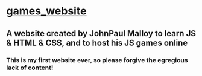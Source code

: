 # [games_website](https://randomguy70.github.io/games_website/)
## A website created by JohnPaul Malloy to learn JS & HTML & CSS, and to host his JS games online
### This is my first website ever, so please forgive the egregious lack of content!